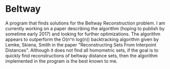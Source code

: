 # Beltway
A program that finds solutions for the Beltway Reconstruction problem. 
I am currently working on a paper describing the algorithm (hoping to publish by sometime early 2017) and looking for further optimizations. 
The algorithm appears to outperform the O(n^n log(n)) backtracking algorithm given by Lemke, Skiena, Smith in 
the paper "Reconstructing Sets From Interpoint Distances". Although it does not find all homometric sets, if the goal is to quickly find reconstructions of beltway distance sets, then the algorithm implemented in the program is the best known to me. 
